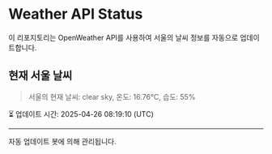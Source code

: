 
# Weather API Status

이 리포지토리는 OpenWeather API를 사용하여 서울의 날씨 정보를 자동으로 업데이트합니다.

## 현재 서울 날씨
> 서울의 현재 날씨: clear sky, 온도: 16.76°C, 습도: 55%

⏳ 업데이트 시간: 2025-04-26 08:19:10 (UTC)

---
자동 업데이트 봇에 의해 관리됩니다.
